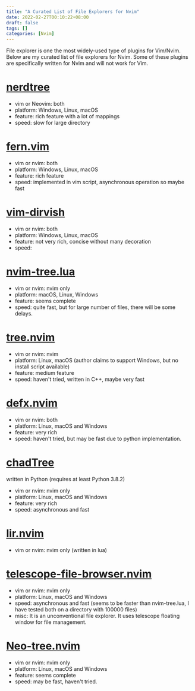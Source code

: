 ```yaml
---
title: "A Curated List of File Explorers for Nvim"
date: 2022-02-27T00:10:22+08:00
draft: false
tags: []
categories: [Nvim]
---
```


File explorer is one the most widely-used type of plugins for Vim/Nvim.
Below are my curated list of file explorers for Nvim.
Some of these plugins are specifically written for Nvim and will not work for Vim.

<!--more-->

# [nerdtree](https://github.com/preservim/nerdtree)

+ vim or Neovim: both
+ platform: Windows, Linux, macOS
+ feature: rich feature with a lot of mappings
+ speed: slow for large directory

# [fern.vim](https://github.com/lambdalisue/fern.vim)

+ vim or nvim: both
+ platform: Windows, Linux, macOS
+ feature:  rich feature
+ speed: implemented in vim script, asynchronous operation so maybe fast

# [vim-dirvish](https://github.com/justinmk/vim-dirvish)

+ vim or nvim: both
+ platform: Windows, Linux, macOS
+ feature:  not very rich, concise without many decoration
+ speed:

# [nvim-tree.lua](https://github.com/kyazdani42/nvim-tree.lua)

+ vim or nvim: nvim only
+ platform: macOS, Linux, Windows
+ feature: seems complete
+ speed: quite fast, but for large number of files, there will be some delays.

# [tree.nvim](https://github.com/zgpio/tree.nvim)

+ vim or nvim: nvim
+ platform: Linux, macOS (author claims to support Windows, but no install script available)
+ feature: medium feature
+ speed: haven't tried, written in C++, maybe very fast

# [defx.nvim](https://github.com/Shougo/defx.nvim)

+ vim or nvim: both
+ platform: Linux, macOS and Windows
+ feature: very rich
+ speed: haven't tried, but may be fast due to python implementation.

# [chadTree](https://github.com/ms-jpq/chadtree)

written in Python (requires at least Python 3.8.2)

+ vim or nvim: nvim only
+ platform: Linux, macOS and Windows
+ feature: very rich
+ speed:  asynchronous and fast

# [lir.nvim](https://github.com/tamago324/lir.nvim)

+ vim or nvim: nvim only (written in lua)

# [telescope-file-browser.nvim](https://github.com/nvim-telescope/telescope-file-browser.nvim)

+ vim or nvim: nvim only
+ platform: Linux, macOS and Windows
+ speed: asynchronous and fast (seems to be faster than nvim-tree.lua, I have tested both on a directory with 100000 files)
+ misc: It is an unconventional file explorer. It uses telescope floating window for file management.

# [Neo-tree.nvim](https://github.com/nvim-neo-tree/neo-tree.nvim)

+ vim or nvim: nvim only
+ platform: Linux, macOS and Windows
+ feature: seems complete
+ speed: may be fast, haven't tried.
